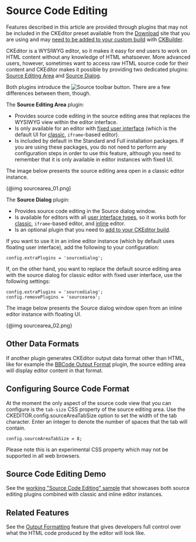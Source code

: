 # Source Code Editing

<p class="requirements">
	Features described in this article are provided through plugins that may not be included in the CKEditor preset available from the <a href="http://ckeditor.com/download">Download</a> site that you are using and may <a href="#!/guide/dev_plugins">need to be added to your custom build</a> with <a href="http://ckeditor.com/builder">CKBuilder</a>.
</p>

CKEditor is a WYSIWYG editor, so it makes it easy for end users to work on HTML content without any knowledge of HTML whatsoever. More advanced users, however, sometimes want to access raw HTML source code for their content and CKEditor makes it possible by providing two dedicated plugins: [Source Editing Area](http://ckeditor.com/addon/sourcearea) and [Source Dialog](http://ckeditor.com/addon/sourcedialog).

Both plugins introduce the <img src="guides/dev_sourcearea/sourcearea_03.png" alt="Source" title="Source"> toolbar button. There are a few differences between them, though.

The **Source Editing Area** plugin:

* Provides source code editing in the source editing area that replaces the WYSIWYG view within the editor interface.
* Is only available for an editor with [fixed user interface](#!/guide/dev_uitypes-section-fixed-user-interface) (which is the default UI for [classic](#!/guide/dev_framed), `iframe`-based editor).
* Is included by default in the Standard and Full installation packages. If you are using these packages, you do not need to perform any configuration steps in order to use this feature, although you need to remember that it is only available in editor instances with fixed UI.

The image below presents the source editing area open in a classic editor instance.

{@img sourcearea_01.png}

The **Source Dialog** plugin:

* Provides source code editing in the Source dialog window.
* Is available for editors with all [user interface types](#!/guide/dev_uitypes), so it works both for [classic](#!/guide/dev_framed), `iframe`-based editor, and [inline](#!/guide/dev_inline) editor.
* Is an optional plugin that you need to [add to your CKEditor build](#!/guide/dev_plugins).

If you want to use it in an inline editor instance (which by default uses floating user interface), add the following to your configuration:

	config.extraPlugins = 'sourcedialog';
	
If, on the other hand, you want to replace the default source editing area with the source dialog for classic editor with fixed user interface, use the following settings:

	config.extraPlugins = 'sourcedialog';
	config.removePlugins = 'sourcearea';

The image below presents the Source dialog window open from an inline editor instance with floating UI.

{@img sourcearea_02.png}

## Other Data Formats

If another plugin generates CKEditor output data format other than HTML, like for example the [BBCode Output Format](#!/guide/dev_bbcode) plugin, the source editing area will display editor content in that format.

## Configuring Source Code Format

At the moment the only aspect of the source code view that you can configure is the `tab-size` CSS property of the source editing area. Use the CKEDITOR.config.sourceAreaTabSize option to set the width of the tab character. Enter an integer 
to denote the number of spaces that the tab will contain.

	config.sourceAreaTabSize = 8;
	
Please note this is an experimental CSS property which may not be supported in all web browsers.

## Source Code Editing Demo 

See the [working "Source Code Editing" sample](http://sdk.ckeditor.com/samples/sourcearea.html) that showcases both source editing plugins combined with classic and inline editor instances.

## Related Features

See the [Output Formatting](#!/guide/dev_output_format) feature that gives developers full control over what the HTML code produced by the editor will look like.